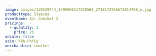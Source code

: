 ```yaml
---
image: images/130529444_1795960117228569_2710172916673014708_n.jpg
producttype: Sleeves
eventName: Air Comiket 2
pricings:
  - quantity: 1
    price: 25
onsale: false
asin: Kkh-PhfCg
merchandise: comiket
---
```


